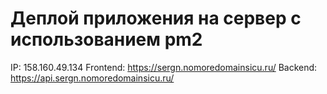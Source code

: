 # Деплой приложения на сервер с использованием pm2

IP: 158.160.49.134
Frontend: https://sergn.nomoredomainsicu.ru/
Backend: https://api.sergn.nomoredomainsicu.ru/
